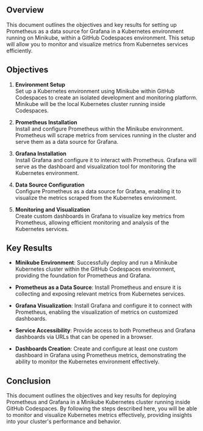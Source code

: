 ## Overview

This document outlines the objectives and key results for setting up Prometheus as a data source for Grafana in a Kubernetes environment running on Minikube, within a GitHub Codespaces environment. This setup will allow you to monitor and visualize metrics from Kubernetes services efficiently.

## Objectives

1. **Environment Setup**  
   Set up a Kubernetes environment using Minikube within GitHub Codespaces to create an isolated development and monitoring platform. Minikube will be the local Kubernetes cluster running inside Codespaces.

2. **Prometheus Installation**  
   Install and configure Prometheus within the Minikube environment. Prometheus will scrape metrics from services running in the cluster and serve them as a data source for Grafana.

3. **Grafana Installation**  
   Install Grafana and configure it to interact with Prometheus. Grafana will serve as the dashboard and visualization tool for monitoring the Kubernetes environment.

4. **Data Source Configuration**  
   Configure Prometheus as a data source for Grafana, enabling it to visualize the metrics scraped from the Kubernetes environment.

5. **Monitoring and Visualization**  
   Create custom dashboards in Grafana to visualize key metrics from Prometheus, allowing efficient monitoring and analysis of the Kubernetes services.

## Key Results

- **Minikube Environment**: Successfully deploy and run a Minikube Kubernetes cluster within the GitHub Codespaces environment, providing the foundation for Prometheus and Grafana.
  
- **Prometheus as a Data Source**: Install Prometheus and ensure it is collecting and exposing relevant metrics from Kubernetes services.

- **Grafana Visualization**: Install Grafana and configure it to connect with Prometheus, enabling the visualization of metrics on customized dashboards.

- **Service Accessibility**: Provide access to both Prometheus and Grafana dashboards via URLs that can be opened in a browser.

- **Dashboards Creation**: Create and configure at least one custom dashboard in Grafana using Prometheus metrics, demonstrating the ability to monitor the Kubernetes environment effectively.

## Conclusion

This document outlines the objectives and key results for deploying Prometheus and Grafana in a Minikube Kubernetes cluster running inside GitHub Codespaces. By following the steps described here, you will be able to monitor and visualize Kubernetes metrics effectively, providing insights into your cluster's performance and behavior.

